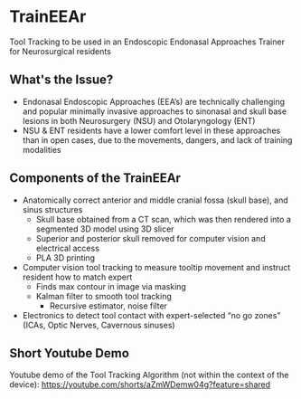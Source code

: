 # TrainEEAr
Tool Tracking to be used in an Endoscopic Endonasal Approaches Trainer for Neurosurgical residents

## What's the Issue?​
* Endonasal Endoscopic Approaches (EEA’s) are technically challenging and popular minimally invasive approaches to sinonasal and skull base lesions in both Neurosurgery (NSU) and Otolaryngology (ENT)​
* NSU & ENT residents have a lower comfort level in these approaches than in open cases, due to the movements, dangers, and lack of training modalities​

## Components of the TrainEEAr
* Anatomically correct anterior and middle cranial fossa (skull base), and sinus structures​
  * Skull base obtained from a CT scan, which was then rendered into a segmented 3D model using 3D slicer​
  * Superior and posterior skull removed for computer vision and electrical access​
  * PLA 3D printing​
* Computer vision tool tracking to measure tooltip movement and instruct resident how to match expert​
  * Finds max contour in image via masking
  * Kalman filter to smooth tool tracking ​
    * Recursive estimator, noise filter​
* Electronics to detect tool contact with expert-selected “no go zones” (ICAs, Optic Nerves, Cavernous sinuses)​

## Short Youtube Demo
Youtube demo of the Tool Tracking Algorithm (not within the context of the device):
<https://youtube.com/shorts/aZmWDemw04g?feature=shared>
